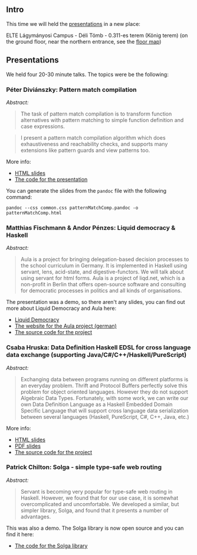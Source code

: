 ## Intro

This time we will held the [presentations][meetup] in a new place:

ELTE Lágymányosi Campus - Déli Tömb - 0.311-es terem (König terem) (on the ground floor, near the northern entrance, see the [floor map][konig_terem])

## Presentations

We held four 20-30 minute talks. The topics were be the following:

### Péter Diviánszky: Pattern match compilation

_Abstract:_
> The task of pattern match compilation is to transform function alternatives with pattern matching to simple function definition and case expressions.

> I present a pattern match compilation algorithm which does exhaustiveness and reachability checks, and supports many extensions like pattern guards and view patterns too.

More info:

* [HTML slides][pattern_html]
* [The code for the presentation][pattern_code]

You can generate the slides from the `pandoc` file with the following command:

    pandoc --css common.css patternMatchComp.pandoc -o patternMatchComp.html

### Matthias Fischmann & Andor Pénzes: Liquid democracy & Haskell

_Abstract:_
> Aula is a project for bringing delegation-based decision processes to the school curriculum in Germany. It is implemented in Haskell using servant, lens, acid-state, and digestive-functors. We will talk about using servant for html forms. Aula is a project of liqd.net, which is a non-profit in Berlin that offers open-source software and consulting for democratic processes in politics and all kinds of organisations.

The presentation was a demo, so there aren't any slides, you can find out more about Liquid Democracy and Aula here:

* [Liquid Democracy][liqd]
* [The website for the Aula project (german)][aula]
* [The source code for the project][aula_github]

### Csaba Hruska: Data Definition Haskell EDSL for cross language data exchange (supporting Java/C#/C++/Haskell/PureScript)

_Abstract:_
> Exchanging data between programs running on different platforms is an everyday problem. Thrift and Protocol Buffers perfectly solve this problem for object oriented languages. However they do not support Algebraic Data Types. Fortunately, with some work, we can write our own Data Definition Language as a Haskell Embedded Domain Specific Language that will support cross language data serialization between several languages (Haskell, PureScript, C#, C++, Java, etc.)

More info:

* [HTML slides][edsl_html]
* [PDF slides][edsl_pdf]
* [The source code for the project][edsl_source]

### Patrick Chilton: Solga - simple type-safe web routing

_Abstract:_
> Servant is becoming very popular for type-safe web routing in Haskell. However, we found that for our use case, it is somewhat overcomplicated and uncomfortable. We developed a similar, but simpler library, Solga, and found that it presents a number of advantages.

This was also a demo. The Solga library is now open source and you can find it here:
* [The code for the Solga library][solga]

[meetup]: http://www.meetup.com/Bp-HUG/events/230094042/
[konig_terem]: https://immanuel60.hu/wp-content/uploads/2011/09/elte_ik_deli_epulet_alaprajz.jpg
[pattern_html]: https://rawgit.com/BP-HUG/presentations/master/2016_april/pattern-match-compilation/patternMatchComp.html
[pattern_code]: https://rawgit.com/BP-HUG/presentations/master/2016_april/pattern-match-compilation/PatCompile.hs
[aula]: https://aula-blog.website/
[aula_github]: https://github.com/liqd/aula
[liqd]: https://liqd.net
[edsl_html]: https://rawgit.com/BP-HUG/presentations/master/2016_april/data-definition-haskell-edsl/slides.html
[edsl_pdf]: https://github.com/BP-HUG/presentations/blob/master/2016_april/data-definition-haskell-edsl/Data%20Definition%20Language%20in%20Haskell.pdf
[edsl_source]: https://github.com/lambdacube3d/lambdacube-ir/tree/v0.3/ddl
[solga]: https://github.com/chpatrick/solga
